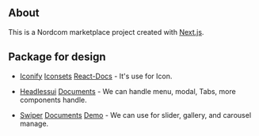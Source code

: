 ## About

This is a Nordcom marketplace project created with [Next.js](https://nextjs.org/).

## Package for design

- [Iconify](https://iconify.design/) [Iconsets](https://icon-sets.iconify.design) [React-Docs](https://github.com/iconify/iconify/tree/main/iconify-icon/react) - It's use for Icon.

- [Headlessui](https://headlessui.com/) [Documents](https://headlessui.com/react/menu) - We can handle menu, modal, Tabs, more components handle.

- [Swiper](https://swiperjs.com/) [Documents](https://swiperjs.com/get-started) [Demo](https://swiperjs.com/demos) - We can use for slider, gallery, and carousel manage.
